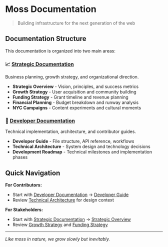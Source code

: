 # Moss Documentation

> Building infrastructure for the next generation of the web

## Documentation Structure

This documentation is organized into two main areas:

### 📈 [Strategic Documentation](./strategic/)

Business planning, growth strategy, and organizational direction.

- **Strategic Overview** - Vision, principles, and success metrics
- **Growth Strategy** - User acquisition and community building
- **Funding Strategy** - Grant timeline and revenue planning
- **Financial Planning** - Budget breakdown and runway analysis
- **NYC Campaigns** - Content experiments and cultural moments

### 🔧 [Developer Documentation](./developer/)

Technical implementation, architecture, and contributor guides.

- **Developer Guide** - File structure, API reference, workflows
- **Technical Architecture** - System design and technology decisions  
- **Development Roadmap** - Technical milestones and implementation phases

## Quick Navigation

**For Contributors:**
- Start with [Developer Documentation](./developer/) → [Developer Guide](./developer/developer-guide.md)
- Review [Technical Architecture](./developer/technical-architecture.md) for design context

**For Stakeholders:**  
- Start with [Strategic Documentation](./strategic/) → [Strategic Overview](./strategic/README.md)
- Review [Growth Strategy](./strategic/growth-strategy.md) and [Funding Strategy](./strategic/funding-strategy.md)

---

_Like moss in nature, we grow slowly but inevitably._